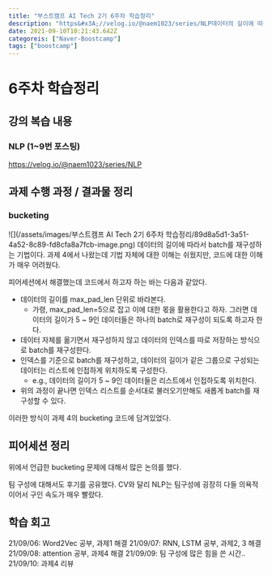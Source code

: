 ```yaml
---
title: "부스트캠프 AI Tech 2기 6주차 학습정리"
description: "https&#x3A;//velog.io/@naem1023/series/NLP데이터의 길이에 따라서 batch를 재구성하는 기법이다.과제 4에서 나왔는데 기법 자체에 대한 이해는 쉬웠지만, 코드에 대한 이해가 매우 어려웠다.피어세션에서 해결했는데 코드에서 하고자 하는 바"
date: 2021-09-10T10:21:43.642Z
categoreis: ["Naver-Boostcamp"]
tags: ["boostcamp"]
---
```

# 6주차 학습정리
## 강의 복습 내용
### NLP (1~9번 포스팅)
https://velog.io/@naem1023/series/NLP

## 과제 수행 과정 / 결과물 정리
### bucketing
![](/assets/images/부스트캠프 AI Tech 2기 6주차 학습정리/89d8a5d1-3a51-4a52-8c89-fd8cfa8a7fcb-image.png)
데이터의 길이에 따라서 batch를 재구성하는 기법이다.
과제 4에서 나왔는데 기법 자체에 대한 이해는 쉬웠지만, 코드에 대한 이해가 매우 어려웠다.

피어세션에서 해결했는데 코드에서 하고자 하는 바는 다음과 같았다.

- 데이터의 길이를 max_pad_len 단위로 바라본다.
  - 가령, max_pad_len=5으로 잡고 이에 대한 몫을 활용한다고 하자. 그러면 데이터의 길이가 5 ~ 9인 데이터들은 하나의 batch로 재구성이 되도록 하고자 한다.
- 데이터 자체를 옮기면서 재구성하지 않고 데이터의 인덱스를 따로 저장하는 방식으로 batch를 재구성한다.
- 인덱스를 기준으로 batch를 재구성하고, 데이터의 길이가 같은 그룹으로 구성되는 데이터는 리스트에 인접하게 위치하도록 구성한다.
  - e.g., 데이터의 길이가 5 ~ 9인 데이터들은 리스트에서 인접하도록 위치한다.
- 위의 과정이 끝나면 인덱스 리스트를 순서대로 불러오기만해도 새롭게 batch를 재구성할 수 있다.

이러한 방식이 과제 4의 bucketing 코드에 담겨있었다.


## 피어세션 정리
위에서 언급한 bucketing 문제에 대해서 많은 논의를 했다.

팀 구성에 대해서도 후기를 공유했다. CV와 달리 NLP는 팀구성에 굉장히 다들 의욕적이어서 구인 속도가 매우 빨랐다.
 

## 학습 회고
21/09/06: Word2Vec 공부, 과제1 해결
21/09/07: RNN, LSTM 공부, 과제2, 3 해결
21/09/08: attention 공부, 과제4 해결
21/09/09: 팀 구성에 많은 힘을 쓴 시간..
21/09/10: 과제4 리뷰


